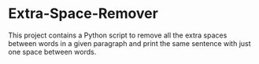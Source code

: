 # Extra-Space-Remover
This project contains a Python script to remove all the extra spaces between words in a given paragraph and print the same sentence with just one space between words.
